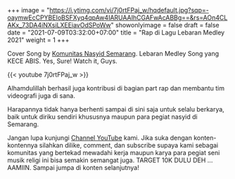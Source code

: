 +++
image = "https://i.ytimg.com/vi/7j0rtFPaj_w/hqdefault.jpg?sqp=-oaymwEcCPYBEIoBSFXyq4qpAw4IARUAAIhCGAFwAcABBg==&rs=AOn4CLAKx_73DA4iNXsiLXEEiavOdSPoWw"
showonlyimage = false
draft = false
date = "2021-07-09T03:32:00+07:00"
title = "Rap di Lagu Lebaran Medley 2021"
weight = 1
+++

Cover Song by [Komunitas Nasyid Semarang](https://www.youtube.com/watch?v=7j0rtFPaj_w).
Lebaran Medley Song yang KECE ABIS. Yes, Sure! Watch it, Guys.

<!--more-->

{{< youtube 7j0rtFPaj_w >}}

Alhamdulillah berhasil juga kontribusi di bagian part rap dan membantu tim videografi juga di sana.

Harapannya tidak hanya berhenti sampai di sini saja untuk selalu berkarya, baik untuk diriku sendiri khususnya maupun para pegiat nasyid di Semarang.

Jangan lupa kunjungi [Channel YouTube](https://www.youtube.com/watch?v=7j0rtFPaj_w) kami. Jika suka dengan konten-kontennya silahkan dilike, comment, dan subscribe supaya kami sebagai komunitas yang bertekad mewadahi kerja maupun karya para pegiat seni musik religi ini bisa semakin semangat juga. TARGET 10K DULU DEH ... AAMIIN. Sampai jumpa di konten selanjutnya!
